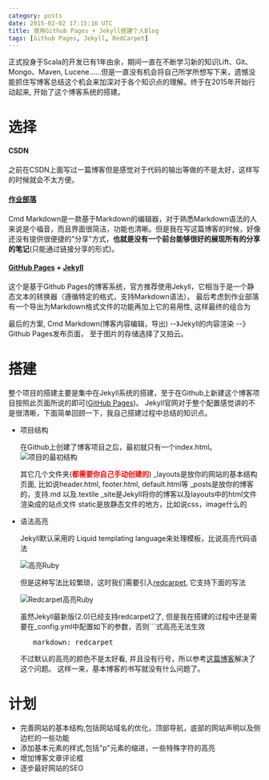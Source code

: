 ```yaml
---
category: posts
date: 2015-02-02 17:15:16 UTC
title: 使用Github Pages + Jekyll搭建个人Blog 
tags: [Github Pages, Jekyll, RedCarpet]
---
```


  正式投身于Scala的开发已有1年由余，期间一直在不断学习新的知识Lift、Git、Mongo、Maven, Lucene......但是一直没有机会将自己所学所想写下来，遗憾没能抓住写博客总结这个机会来加深对于各个知识点的理解。终于在2015年开始行动起来, 开始了这个博客系统的搭建。

# 选择
#### CSDN  
  之前在CSDN上面写过一篇博客但是感觉对于代码的输出等做的不是太好，这样写的时候就会不太方便。

#### [作业部落](https://www.zybuluo.com)
  Cmd Markdown是一款基于Markdown的编辑器，对于熟悉Markdown语法的人来说是个福音，而且界面很简洁，功能也清晰。但是我在写这篇博客的时候，好像还没有提供很便捷的"分享"方式，**也就是没有一个前台能够很好的展现所有的分享的笔记**(只能通过链接分享的形式)。

#### [GitHub Pages](https://pages.github.com/) + [Jekyll](http://jekyllrb.com/)
  这个是基于Github Pages的博客系统，官方推荐使用Jekyll，它相当于是一个静态文本的转换器（遵循特定的格式，支持Markdown语法）。
  最后考虑到作业部落有一个<span class="highlight">导出为Markdown格式文件</span>的功能再加上它的易用性, 这样最终的组合为
      
  最后的方案, Cmd Markdown(博客内容编辑，导出) --》Jekyll的内容渲染 --》 Github Pages发布页面， 至于图片的存储选择了又拍云。 
    
# 搭建
  整个项目的搭建主要是集中在Jekyll系统的搭建，至于在Github上新建这个博客项目按照此页面所说的即可([GitHub Pages](https://pages.github.com/))。
  Jekyll官网对于整个配置感觉讲的不是很清晰，下面简单回顾一下，我自己搭建过程中总结的知识点。
  
  + 项目结构  

    在Github上创建了博客项目之后，最初就只有一个index.html。
    ![项目的最初结构](http://jacoffee-blog.b0.upaiyun.com/2015-02-03/Blog%20Directroy%20Structure.png)
    
    其它几个文件夹(<b style="color:red">都需要你自己手动创建的</b>)
    _layouts是放你的网站的基本结构页面, 比如说header.html, footer.html, default.html等
    _posts是放你的博客的，支持.md 以及.textile
    _site是Jekyll将你的博客以及layouts中的html文件渲染成的站点文件
    static是放静态文件的地方，比如说css，image什么的

  + 语法高亮  

    Jekyll默认采用的 Liquid templating language来处理模板，比说高亮代码语法

    ![高亮Ruby](http://jacoffee-blog.b0.upaiyun.com/2015-02-03/Ruby%20Highlight.png)

    但是这种写法比较繁琐，这时我们需要引入[redcarpet](https://rubygems.org/gems/redcarpet), 它支持下面的写法

    ![Redcarpet高亮Ruby](http://jacoffee-blog.b0.upaiyun.com/2015-02-03/Ruby%20Highlight%20Redcarpet.png)

    虽然Jekyll最新版(2.0)已经支持redcarpet2了, 但是我在搭建的过程中还是需要在_config.yml中配置如下的参数，否则```式高亮无法生效
    <pre>
       markdown: redcarpet
    </pre>
    不过默认的高亮的颜色不是太好看, 并且没有行号，所以参考[这篇博客](http://blog.leonardfactory.com/2013/05/05/code-fenced-blocks-pygments-and-line-numbers-with-jekyll/)解决了这个问题。
    这样一来，基本博客的书写就没有什么问题了。

# 计划
  + 完善网站的基本结构,包括网站域名的优化，顶部导航，底部的网站声明以及侧边栏的一些功能
  + 添加基本元素的样式,包括"p"元素的缩进，一些特殊字符的高亮
  + 增加博客文章评论框
  + 逐步最好网站的SEO
  